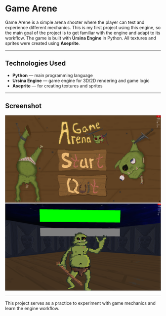 # Game Arene

Game Arene is a simple arena shooter where the player can test and experience different mechanics. This is my first project using this engine, so the main goal of the project is to get familiar with the engine and adapt to its workflow. The game is built with **Ursina Engine** in Python. All textures and sprites were created using **Aseprite**.

---

## Technologies Used

- **Python** — main programming language
- **Ursina Engine** — game engine for 3D/2D rendering and game logic
- **Aseprite** — for creating textures and sprites

---

## Screenshot

![Main Menu](sprite/menu.png)
![Game proces](sprite/game_proces.png)

---

This project serves as a practice to experiment with game mechanics and learn the engine workflow.
